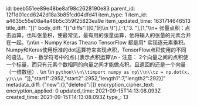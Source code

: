 id: beeb551ee89e48be8af98c2628190e83
parent_id: 12f1d01ccd6242d18a3b85fcd04dfd41
item_type: 1
item_id: a4635c55e08a4a46b5c359f25823ea9e
item_updated_time: 1631714646513
title_diff: "[]"
body_diff: "[{\"diffs\":[[0,\"同\\\n \\t\"],[-1,\"3. \"],[1,\"\\\n+ 张量点积：点击运算，也叫张量积，使最常见，最有用的张量运算，他将输入的张量的元素合并在一起。\\\n\\\n  - Numpy Keras Theano TensorFlow 都是用* 实现逐元素乘积。Numpy和Keras使用标准的dot运算符来实现点积，TensorFlow点积使用的不同的语法。\\\n  - 数学符号中的点(.)表示点积运算\\\n  - 注意： 2个向量之间的点积使一个标量，而只有元素个数相同的向量之间才能做点积。且返回的还是一个向量（一维数组）. \\\n  \\\n  ```python\\\n\\timport numpy as np\\\n\\tz = np.dot(x, y)\\\n ```\"]],\"start1\":2952,\"start2\":2952,\"length1\":7,\"length2\":292}]"
metadata_diff: {"new":{},"deleted":[]}
encryption_cipher_text: 
encryption_applied: 0
updated_time: 2021-09-15T14:13:08.093Z
created_time: 2021-09-15T14:13:08.093Z
type_: 13